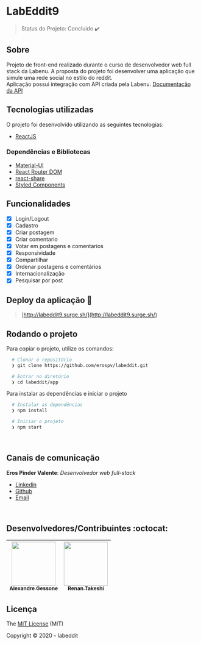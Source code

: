 # LabEddit9
> Status do Projeto: Concluido :heavy_check_mark:

## Sobre
Projeto de front-end realizado durante o curso de desenvolvedor web full stack da Labenu.
A proposta do projeto foi desenvolver uma aplicação que simule uma rede social no estilo do reddit.
<br>
Aplicação possui integração com API criada pela Labenu. [Documentação da API](https://documenter.getpostman.com/view/7549981/SW7T9XRj?version=latest)

## Tecnologias utilizadas
O projeto foi desenvolvido utilizando as seguintes tecnologias:

- [ReactJS](https://reactjs.org/)

### Dependências e Bibliotecas

- [Material-UI](https://material-ui.com/pt/)
- [React Router DOM](https://github.com/ReactTraining/react-router#readme)
- [react-share](https://www.npmjs.com/package/react-share)
- [Styled Components](https://styled-components.com/)


## Funcionalidades

- [X] Login/Logout
- [X] Cadastro
- [X] Criar postagem
- [X] Criar comentario
- [X] Votar em postagens e comentarios
- [X] Responsividade
- [X] Compartilhar
- [X] Ordenar postagens e comentários
- [X] Internacionalização
- [X] Pesquisar por post

## Deploy da aplicação :dash:
> [http://labeddit9.surge.sh/](http://labeddit9.surge.sh/)


## Rodando o projeto

Para copiar o projeto, utilize os comandos:

```bash
  # Clonar o repositório
  ❯ git clone https://github.com/erospv/labeddit.git

  # Entrar no diretório
  ❯ cd labeddit/app
```

Para instalar as dependências e iniciar o projeto

```bash
  # Instalar as dependências
  ❯ npm install

  # Iniciar o projeto
  ❯ npm start
```
<br>

## Canais de comunicação

**Eros Pinder Valente**: *Desenvolvedor web full-stack*

- [Linkedin](https://www.linkedin.com/in/erospv/)
- [Github](https://github.com/erospv)
- [Email](eros.pv@gmail.com)

<br>

## Desenvolvedores/Contribuintes :octocat:

<div align="center">

| [<img src="https://avatars3.githubusercontent.com/u/63556708?s=400&u=4fab3b3a497745ffdacb71550fa32b7d98314058&v=4" width=115><br><sub>Alexandre Gessone</sub>](https://github.com/AlexandreGessone) |  [<img src="https://avatars3.githubusercontent.com/u/10583511?s=400&u=e36b1a1945ee7d6811bfda30998a8e4199dae440&v=4" width=115><br><sub>Renan Takeshi</sub>](https://github.com/rtakeshi13)
| :---: | :---: |

</div>

## Licença

The [MIT License](https://github.com/erospv/labeddit/blob/master/LICENSE) (MIT)

Copyright :copyright: 2020 - labeddit
